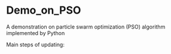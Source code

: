 # Demo_on_PSO
A demonstration on particle swarm optimization (PSO) algorithm implemented by Python

Main steps of updating:
